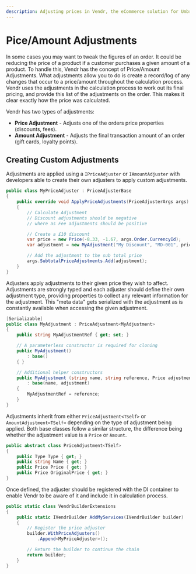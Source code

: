 ```yaml
---
description: Adjusting prices in Vendr, the eCommerce solution for Umbraco
---
```


# Pice/Amount Adjustments

In some cases you may want to tweak the figures of an order. It could be reducing the price of a product if a customer purchases a given amount of a product. To handle this, Vendr has the concept of Price/Amount Adjustments. What adjustments allow you to do is create a record/log of any changes that occur to a price/amount throughout the calculation process. Vendr uses the adjustments in the calculation process to work out its final pricing, and provide this list of the adjustments on the order. This makes it clear exactly how the price was calculated.

Vendr has two types of adjustments:

* **Price Adjustment** - Adjusts one of the orders price properties (discounts, fees).
* **Amount Adjustment** - Adjusts the final transaction amount of an order (gift cards, loyalty points).

## Creating Custom Adjustments

Adjustments are applied using a `IPriceAdjuster` or `IAmountAdjuster` with developers able to create their own adjusters to apply custom adjustments.

```csharp
public class MyPriceAdjuster : PriceAdjusterBase
{
    public override void ApplyPriceAdjustments(PriceAdjusterArgs args)
    {
        // Calculate Adjustment
        // Discount adjustments should be negative
        // where as Fee adjustments should be positive

        // Create a £10 discount
        var price = new Price(-8.33, -1.67, args.Order.CurrencyId);
        var adjustment = new MyAdjustment("My Discount", "MD-001", price);

        // Add the adjustment to the sub total price
        args.SubtotalPriceAdjustments.Add(adjustment);
    }
}
```

Adjusters apply adjustments to their given price they wish to affect. Adjustments are strongly typed and each adjuster should define their own adjustment type, providing properties to collect any relevant information for the adjustment. This "meta data" gets serialized with the adjustment as is constantly available when accessing the given adjustment.  

```csharp
[Serializable]
public class MyAdjustment : PriceAdjustment<MyAdjustment>
{
    public string MyAdjustmentRef { get; set; }

    // A parameterless constructor is required for cloning
    public MyAdjustment()
        : base()
    { }

    // Additional helper constructors
    public MyAdjustment (string name, string reference, Price adjustment)
        : base(name, adjustment)
    {
        MyAdjustmentRef = reference;
    }
}
```

Adjustments inherit from either `PriceAdjustment<TSelf>` or `AmountAdjustment<TSelf>` depending on the type of adjustment being applied. Both base classes follow a similar structure, the difference being whether the adjustment value is a `Price` or `Amount`.

```csharp
public abstract class PriceAdjustment<TSelf> 
{
    public Type Type { get; }
    public string Name { get; }
    public Price Price { get; }
    public Price OriginalPrice { get; }
}
```

Once defined, the adjuster should be registered with the DI container to enable Vendr to be aware of it and include it in calculation process.

```csharp
public static class VendrBuilderExtensions
{
    public static IVendrBuilder AddMyServices(IVendrBuilder builder)
    {
        // Register the price adjuster
        builder.WithPriceAdjusters()
            .Append<MyPriceAdjuster>();

        // Return the builder to continue the chain
        return builder;
    }
}
```
